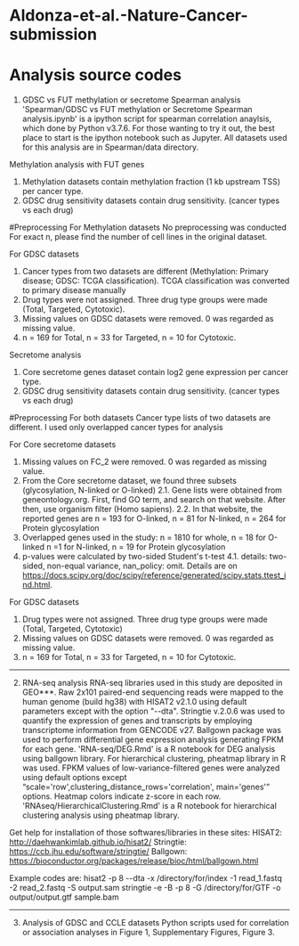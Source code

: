 # Aldonza-et-al.-Nature-Cancer-submission

# Analysis source codes

1. GDSC vs FUT methylation or secretome Spearman analysis
'Spearman/GDSC vs FUT methylation or Secretome Spearman analysis.ipynb' is a ipython script for spearman correlation anaylsis, which done by Python v3.7.6. For those wanting to try it out, the best place to start is the ipython notebook such as Jupyter. All datasets used for this analysis are in Spearman/data directory.

Methylation analysis with FUT genes
1. Methylation datasets contain methylation fraction (1 kb upstream TSS) per cancer type.
2. GDSC drug sensitivity datasets contain drug sensitivity. (cancer types vs each drug)

#Preprocessing
For Methylation datasets
No preprocessing was conducted
For exact n, please find the number of cell lines in the original dataset.

For GDSC datasets
1. Cancer types from two datasets are different (Methylation: Primary disease; GDSC: TCGA classification). TCGA classification was converted to primary disease manually
2. Drug types were not assigned. Three drug type groups were made (Total, Targeted, Cytotoxic).
3. Missing values on GDSC datasets were removed. 0 was regarded as missing value.
4. n = 169 for Total, n = 33 for Targeted, n = 10 for Cytotoxic.


Secretome analysis
1. Core secretome genes dataset contain log2 gene expression per cancer type.
2. GDSC drug sensitivity datasets contain drug sensitivity. (cancer types vs each drug)

#Preprocessing
For both datasets
Cancer type lists of two datasets are different. I used only overlapped cancer types for analysis

For Core secretome datasets
1. Missing values on FC_2 were removed. 0 was regarded as missing value.
2. From the Core secretome dataset, we found three subsets (glycosylation, N-linked or O-linked)
2.1. Gene lists were obtained from geneontology.org. First, find GO term, and search on that website. After then, use organism filter (Homo sapiens).
2.2. In that website, the reported genes are n = 193 for O-linked, n = 81 for N-linked, n = 264 for Protein glycosylation
3. Overlapped genes used in the study: n = 1810 for whole, n = 18 for O-linked n =1 for N-linked, n = 19 for Protein glycosylation
4. p-values were calculated by two-sided Student's t-test
4.1. details: two-sided, non-equal variance, nan_policy: omit. Details are on https://docs.scipy.org/doc/scipy/reference/generated/scipy.stats.ttest_ind.html.

For GDSC datasets
1. Drug types were not assigned. Three drug type groups were made (Total, Targeted, Cytotoxic)
2. Missing values on GDSC datasets were removed. 0 was regarded as missing value.
3. n = 169 for Total, n = 33 for Targeted, n = 10 for Cytotoxic.
______

2. RNA-seq analysis
RNA-seq libraries used in this study are deposited in GEO***. Raw 2x101 paired-end sequencing reads were mapped to the human genome (build hg38) with HISAT2 v2.1.0 using default parameters except with the option "--dta". Stringtie v.2.0.6 was used to quantify the expression of genes and transcripts by employing transcriptome information from GENCODE v27. 
Ballgown package was used to perform differential gene expression analysis generating FPKM for each gene. 'RNA-seq/DEG.Rmd' is a R notebook for DEG analysis using ballgown library.
For hierarchical clustering, pheatmap library in R was used. FPKM values of low-variance-filtered genes were analyzed using default options except “scale='row',clustering_distance_rows='correlation', main='genes'” options. Heatmap colors indicate z-score in each row. 'RNAseq/HierarchicalClustering.Rmd' is a R notebook for hierarchical clustering analysis using pheatmap library.

Get help for installation of those softwares/libraries in these sites:
HISAT2: http://daehwankimlab.github.io/hisat2/
Stringtie: https://ccb.jhu.edu/software/stringtie/
Ballgown: https://bioconductor.org/packages/release/bioc/html/ballgown.html

Example codes are:
hisat2 -p 8 --dta -x /directory/for/index -1 read_1.fastq -2 read_2.fastq -S output.sam
stringtie -e -B -p 8 -G /directory/for/GTF -o output/output.gtf sample.bam

______

3. Analysis of GDSC and CCLE datasets
Python scripts used for correlation or association analyses in Figure 1, Supplementary Figures, Figure 3.

